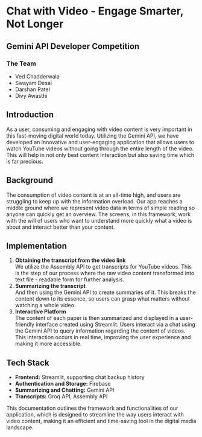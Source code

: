 # Chat with Video - Engage Smarter, Not Longer

## Gemini API Developer Competition

### The Team
- Ved Chadderwala
- Swayam Desai
- Darshan Patel
- Divy Awasthi

## Introduction
As a user, consuming and engaging with video content is very important in this fast-moving digital world today. Utilizing the Gemini API, we have developed an innovative and user-engaging application that allows users to watch YouTube videos without going through the entire length of the video. This will help in not only best content interaction but also saving time which is far precious.

## Background
The consumption of video content is at an all-time high, and users are struggling to keep up with the information overload. Our app reaches a middle ground where we represent video data in terms of simple reading so anyone can quickly get an overview. The screens, in this framework, work with the will of users who want to understand more quickly what a video is about and interact better than your content.

## Implementation
1. **Obtaining the transcript from the video link**  
   We utilize the Assembly API to get transcripts for YouTube videos. This is the step of our process where the raw video content transformed into text file - readable form for further analysis.
2. **Summarizing the transcript**  
   And then using the Gemini API to create summaries of it. This breaks the content down to its essence, so users can grasp what matters without watching a whole video.
3. **Interactive Platform**  
   The content of each paper is then summarized and displayed in a user-friendly interface created using Streamlit. Users interact via a chat using the Gemini API to query information regarding the content of videos. This interaction occurs in real time, improving the user experience and making it more accessible.

## Tech Stack
- **Frontend:** Streamlit, supporting chat backup history
- **Authentication and Storage:** Firebase
- **Summarizing and Chatting:** Gemini API
- **Transcripts:** Groq API, Assembly API

This documentation outlines the framework and functionalities of our application, which is designed to streamline the way users interact with video content, making it an efficient and time-saving tool in the digital media landscape.
